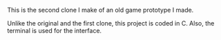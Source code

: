 This is the second clone I make of an old game prototype I made.

Unlike the original and the first clone, this project is coded in C.
Also, the terminal is used for the interface.
